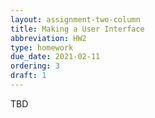 ```yaml
---
layout: assignment-two-column
title: Making a User Interface
abbreviation: HW2
type: homework
due_date: 2021-02-11
ordering: 3
draft: 1
---
```

TBD